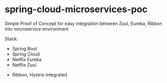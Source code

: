 # spring-cloud-microservices-poc
Simple Proof of Concept for easy integration between Zuul, Eureka, Ribbon into microservice environment

Stack:
- Spring Boot
- Spring Cloud
- Netflix Eureka
- Netflix Zuul
+ Ribbon, Hystrix integrated
